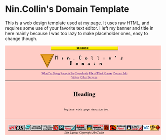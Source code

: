 Nin.Collin's Domain Template
============================

This is a web design template used at [my page](http://tilde.town/~nincollin).
It uses raw HTML, and requires some use of your favorite text editor.
I left my banner and title in here mainly because I was too lazy to make
placeholder ones, easy to change though.

![Image](example.png)